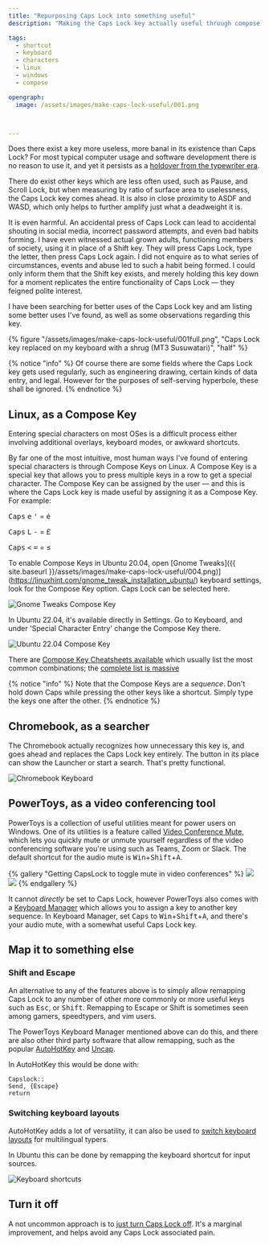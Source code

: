 ```yaml
---
title: "Repurposing Caps Lock into something useful"
description: "Making the Caps Lock key actually useful through compose keys or video conference mute"

tags: 
  - shortcut
  - keyboard
  - characters
  - linux
  - windows
  - compose

opengraph: 
  image: /assets/images/make-caps-lock-useful/001.png



---
```



Does there exist a key more useless, more banal in its existence than Caps Lock?  For most typical computer usage and software development there is no reason to use it, and yet it persists as a [holdover from the typewriter era](https://www.howtogeek.com/683823/why-does-the-caps-lock-key-exist-and-why-was-it-created/).   

There do exist other keys which are less often used, such as Pause, and Scroll Lock, but when measuring by ratio of surface area to uselessness, the Caps Lock key comes ahead.  It is also in close proximity to ASDF and WASD, which only helps to further amplify just what a deadweight it is.  

It is even harmful.  An accidental press of Caps Lock can lead to accidental shouting in social media, incorrect password attempts, and even bad habits forming.  I have even witnessed actual grown adults, functioning members of society, using it in place of a Shift key.  They will press Caps Lock, type the letter, then press Caps Lock again.  I did not enquire as to what series of circumstances, events and abuse led to such a habit being formed.  I could only inform them that the Shift key exists, and merely holding this key down for a moment replicates the entire functionality of Caps Lock — they feigned polite interest.  

I have been searching for better uses of the Caps Lock key and am listing some better uses I've found, as well as some observations regarding this key.   

{% figure "/assets/images/make-caps-lock-useful/001full.png", "Caps Lock key replaced on my keyboard with a shrug (MT3 Susuwatari)", "half" %}

{% notice "info" %}
Of course there are some fields where the Caps Lock key gets used regularly, such as engineering drawing, certain kinds of data entry, and legal.  However for the purposes of self-serving hyperbole, these shall be ignored. 
{% endnotice %}

## Linux, as a Compose Key

Entering special characters on most OSes is a difficult process either involving additional overlays, keyboard modes, or awkward shortcuts.  

By far one of the most intuitive, most human ways I've found of entering special characters is through Compose Keys on Linux.  A Compose Key is a special key that allows you to press multiple keys in a row to get a special character.  The Compose Key can be assigned by the user — and this is where the Caps Lock key is made useful by assigning it as a Compose Key. For example: 

<kbd>Caps</kbd> <kbd>e</kbd> <kbd>'</kbd> = é

<kbd>Caps</kbd> <kbd>L</kbd> <kbd>-</kbd> = £

<kbd>Caps</kbd> <kbd><</kbd> <kbd>=</kbd> = ≤


To enable Compose Keys in Ubuntu 20.04, open [Gnome Tweaks]({{ site.baseurl }}/assets/images/make-caps-lock-useful/004.png)](https://linuxhint.com/gnome_tweak_installation_ubuntu/) keyboard settings, look for the Compose Key option. Caps Lock can be selected here.  

![Gnome Tweaks Compose Key](/assets/images/make-caps-lock-useful/003.png)

In Ubuntu 22.04, it's available directly in Settings.  Go to Keyboard, and under 'Special Character Entry' change the Compose Key there.  

![Ubuntu 22.04 Compose Key](/assets/images/make-caps-lock-useful/003b.png)

There are [Compose Key Cheatsheets available](https://cheatography.com/davechild/cheat-sheets/ubuntu-compose-key-combinations/) which usually list the most common combinations; the [complete list is massive](https://cgit.freedesktop.org/xorg/lib/libX11/plain/nls/en_US.UTF-8/Compose.pre)

{% notice "info" %}
Note that the Compose Keys are a _sequence_.  Don't hold down Caps while pressing the other keys like a shortcut.  Simply type the keys one after the other. 
{% endnotice %}

## Chromebook, as a searcher

The Chromebook actually recognizes how unnecessary this key is, and goes ahead and replaces the Caps Lock key entirely.  The button in its place can show the Launcher or start a search.  That's pretty functional. 

![Chromebook Keyboard](/assets/images/make-caps-lock-useful/002.jpg)


## PowerToys, as a video conferencing tool

PowerToys is a collection of useful utilities meant for power users on Windows.  One of its utilities is a feature called [Video Conference Mute](https://docs.microsoft.com/en-us/windows/powertoys/video-conference-mute), which lets you quickly mute or unmute yourself regardless of the video conferencing software you're using such as Teams, Zoom or Slack.  The default shortcut for the audio mute is <kbd>Win</kbd>+<kbd>Shift</kbd>+<kbd>A</kbd>.  


{% gallery "Getting CapsLock to toggle mute in video conferences" %}
![](/assets/images/make-caps-lock-useful/007.png)
![](/assets/images/make-caps-lock-useful/006.png)
{% endgallery %}



It  cannot _directly_ be set to Caps Lock, however PowerToys also comes with a [Keyboard Manager](https://docs.microsoft.com/en-us/windows/powertoys/keyboard-manager) which allows you to assign a key to another key sequence. In Keyboard Manager, set <kbd>Caps</kbd> to <kbd>Win</kbd>+<kbd>Shift</kbd>+<kbd>A</kbd>, and there's your audio mute, with a somewhat useful Caps Lock key. 

## Map it to something else

### Shift and Escape 

An alternative to any of the features above is to simply allow remapping Caps Lock to any number of other more commonly or more useful keys such as <kbd>Esc</kbd>, or <kbd>Shift</kbd>.  Remapping to Escape or Shift is sometimes seen among gamers, speedtypers, and vim users.  

The PowerToys Keyboard Manager mentioned above can do this, and there are also other third party software that allow remapping, such as the popular [AutoHotKey](https://www.autohotkey.com/) and [Uncap](https://github.com/susam/uncap).  

In AutoHotKey this would be done with: 

```
Capslock::
Send, {Escape}
return
```

### Switching keyboard layouts

AutoHotKey adds a lot of versatility, it can also be used to [switch keyboard layouts](https://superuser.com/questions/429930/using-capslock-to-switch-the-keyboard-language-layout-on-windows-7) for multilingual typers.  

In Ubuntu this can be done by remapping the keyboard shortcut for input sources. 

![Keyboard shortcuts](/assets/images/make-caps-lock-useful/004.png)


## Turn it off

A not uncommon approach is to [just turn Caps Lock off](https://www.wikihow.com/Turn-Off-Caps-Lock).  It's a marginal improvement, and helps avoid any Caps Lock associated pain. 

